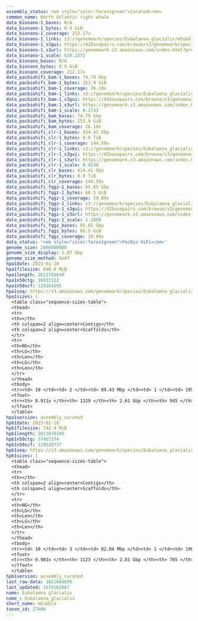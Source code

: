 ```yaml
---
assembly_status: <em style="color:forestgreen">Curated</em>
common_name: North Atlantic right whale
data_bionano-1_bases: N/A
data_bionano-1_bytes: 0.9 GiB
data_bionano-1_coverage: 212.17x
data_bionano-1_links: s3://genomeark/species/Eubalaena_glacialis/mEubGla1/genomic_data/bionano/<br>
data_bionano-1_s3gui: https://42basepairs.com/browse/s3/genomeark/species/Eubalaena_glacialis/mEubGla1/genomic_data/bionano/
data_bionano-1_s3url: https://genomeark.s3.amazonaws.com/index.html?prefix=species/Eubalaena_glacialis/mEubGla1/genomic_data/bionano/
data_bionano-1_scale: 620.2272
data_bionano_bases: N/A
data_bionano_bytes: 0.9 GiB
data_bionano_coverage: 212.17x
data_pacbiohifi_bam-1_bases: 74.79 Gbp
data_pacbiohifi_bam-1_bytes: 253.9 GiB
data_pacbiohifi_bam-1_coverage: 26.10x
data_pacbiohifi_bam-1_links: s3://genomeark/species/Eubalaena_glacialis/mEubGla1/genomic_data/pacbio_hifi/<br>
data_pacbiohifi_bam-1_s3gui: https://42basepairs.com/browse/s3/genomeark/species/Eubalaena_glacialis/mEubGla1/genomic_data/pacbio_hifi/
data_pacbiohifi_bam-1_s3url: https://genomeark.s3.amazonaws.com/index.html?prefix=species/Eubalaena_glacialis/mEubGla1/genomic_data/pacbio_hifi/
data_pacbiohifi_bam-1_scale: 0.2743
data_pacbiohifi_bam_bases: 74.79 Gbp
data_pacbiohifi_bam_bytes: 253.9 GiB
data_pacbiohifi_bam_coverage: 26.10x
data_pacbiohifi_clr-1_bases: 414.41 Gbp
data_pacbiohifi_clr-1_bytes: 0.9 TiB
data_pacbiohifi_clr-1_coverage: 144.59x
data_pacbiohifi_clr-1_links: s3://genomeark/species/Eubalaena_glacialis/mEubGla1/genomic_data/pacbio_hifi/<br>
data_pacbiohifi_clr-1_s3gui: https://42basepairs.com/browse/s3/genomeark/species/Eubalaena_glacialis/mEubGla1/genomic_data/pacbio_hifi/
data_pacbiohifi_clr-1_s3url: https://genomeark.s3.amazonaws.com/index.html?prefix=species/Eubalaena_glacialis/mEubGla1/genomic_data/pacbio_hifi/
data_pacbiohifi_clr-1_scale: 0.4238
data_pacbiohifi_clr_bases: 414.41 Gbp
data_pacbiohifi_clr_bytes: 0.9 TiB
data_pacbiohifi_clr_coverage: 144.59x
data_pacbiohifi_fqgz-1_bases: 85.65 Gbp
data_pacbiohifi_fqgz-1_bytes: 66.5 GiB
data_pacbiohifi_fqgz-1_coverage: 29.89x
data_pacbiohifi_fqgz-1_links: s3://genomeark/species/Eubalaena_glacialis/mEubGla1/genomic_data/pacbio_hifi/<br>
data_pacbiohifi_fqgz-1_s3gui: https://42basepairs.com/browse/s3/genomeark/species/Eubalaena_glacialis/mEubGla1/genomic_data/pacbio_hifi/
data_pacbiohifi_fqgz-1_s3url: https://genomeark.s3.amazonaws.com/index.html?prefix=species/Eubalaena_glacialis/mEubGla1/genomic_data/pacbio_hifi/
data_pacbiohifi_fqgz-1_scale: 1.1989
data_pacbiohifi_fqgz_bases: 85.65 Gbp
data_pacbiohifi_fqgz_bytes: 66.5 GiB
data_pacbiohifi_fqgz_coverage: 29.89x
data_status: '<em style="color:forestgreen">PacBio HiFi</em>'
genome_size: 2866000000
genome_size_display: 2.87 Gbp
genome_size_method: GoAT
hpa1date: 2023-01-18
hpa1filesize: 698.0 MiB
hpa1length: 2611756649
hpa1n50ctg: 30933322
hpa1n50scf: 124161695
hpa1seq: https://s3.amazonaws.com/genomeark/species/Eubalaena_glacialis/mEubGla1/assembly_curated/mEubGla1.hap1.cur.20230118.fasta.gz
hpa1sizes: |
  <table class="sequence-sizes-table">
  <thead>
  <tr>
  <th></th>
  <th colspan=2 align=center>Contigs</th>
  <th colspan=2 align=center>Scaffolds</th>
  </tr>
  <tr>
  <th>NG</th>
  <th>LG</th>
  <th>Len</th>
  <th>LG</th>
  <th>Len</th>
  </tr>
  </thead>
  <tbody>
  <tr><td> 10 </td><td> 2 </td><td> 89.43 Mbp </td><td> 1 </td><td> 195.50 Mbp </td></tr>  <tr><td> 20 </td><td> 6 </td><td> 78.48 Mbp </td><td> 2 </td><td> 191.18 Mbp </td></tr>  <tr><td> 30 </td><td> 10 </td><td> 48.64 Mbp </td><td> 4 </td><td> 150.93 Mbp </td></tr>  <tr><td> 40 </td><td> 17 </td><td> 39.62 Mbp </td><td> 6 </td><td> 125.47 Mbp </td></tr>  <tr style="background-color:#cccccc;"><td> 50 </td><td> 25 </td><td style="background-color:#88ff88;"> 30.93 Mbp </td><td> 8 </td><td style="background-color:#88ff88;"> 124.16 Mbp </td></tr>  <tr><td> 60 </td><td> 35 </td><td> 25.43 Mbp </td><td> 11 </td><td> 99.46 Mbp </td></tr>  <tr><td> 70 </td><td> 49 </td><td> 17.26 Mbp </td><td> 14 </td><td> 93.67 Mbp </td></tr>  <tr><td> 80 </td><td> 83 </td><td> 2.67 Mbp </td><td> 17 </td><td> 66.69 Mbp </td></tr>  <tr><td> 90 </td><td> 680 </td><td> 112.22 Kbp </td><td> 299 </td><td> 126.06 Kbp </td></tr>  <tr><td> 100 </td><td> 0 </td><td>  </td><td> 0 </td><td>  </td></tr>  </tbody>
  <tfoot>
  <tr><th> 0.911x </th><th> 1329 </th><th> 2.61 Gbp </th><th> 945 </th><th> 2.61 Gbp </th></tr>
  </tfoot>
  </table>
hpa1version: assembly_curated
hpb1date: 2023-01-18
hpb1filesize: 742.4 MiB
hpb1length: 2813076105
hpb1n50ctg: 37467374
hpb1n50scf: 129620717
hpb1seq: https://s3.amazonaws.com/genomeark/species/Eubalaena_glacialis/mEubGla1/assembly_curated/mEubGla1.hap2.cur.20230118.fasta.gz
hpb1sizes: |
  <table class="sequence-sizes-table">
  <thead>
  <tr>
  <th></th>
  <th colspan=2 align=center>Contigs</th>
  <th colspan=2 align=center>Scaffolds</th>
  </tr>
  <tr>
  <th>NG</th>
  <th>LG</th>
  <th>Len</th>
  <th>LG</th>
  <th>Len</th>
  </tr>
  </thead>
  <tbody>
  <tr><td> 10 </td><td> 3 </td><td> 82.04 Mbp </td><td> 1 </td><td> 196.00 Mbp </td></tr>  <tr><td> 20 </td><td> 6 </td><td> 73.40 Mbp </td><td> 2 </td><td> 195.09 Mbp </td></tr>  <tr><td> 30 </td><td> 11 </td><td> 53.22 Mbp </td><td> 4 </td><td> 156.32 Mbp </td></tr>  <tr><td> 40 </td><td> 17 </td><td> 43.02 Mbp </td><td> 6 </td><td> 138.69 Mbp </td></tr>  <tr style="background-color:#cccccc;"><td> 50 </td><td> 24 </td><td style="background-color:#88ff88;"> 37.47 Mbp </td><td> 8 </td><td style="background-color:#88ff88;"> 129.62 Mbp </td></tr>  <tr><td> 60 </td><td> 33 </td><td> 31.54 Mbp </td><td> 10 </td><td> 122.72 Mbp </td></tr>  <tr><td> 70 </td><td> 44 </td><td> 21.05 Mbp </td><td> 13 </td><td> 94.98 Mbp </td></tr>  <tr><td> 80 </td><td> 62 </td><td> 11.07 Mbp </td><td> 16 </td><td> 90.91 Mbp </td></tr>  <tr><td> 90 </td><td> 169 </td><td> 1.13 Mbp </td><td> 19 </td><td> 63.92 Mbp </td></tr>  <tr><td> 100 </td><td> 0 </td><td>  </td><td> 0 </td><td>  </td></tr>  </tbody>
  <tfoot>
  <tr><th> 0.981x </th><th> 1123 </th><th> 2.81 Gbp </th><th> 765 </th><th> 2.81 Gbp </th></tr>
  </tfoot>
  </table>
hpb1version: assembly_curated
last_raw_data: 1651668699
last_updated: 1674162867
name: Eubalaena glacialis
name_: Eubalaena_glacialis
short_name: mEubGla
taxon_id: 27606
---
```


